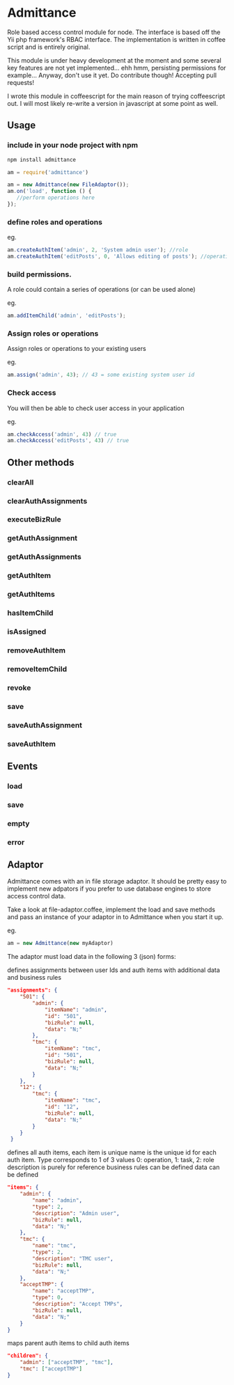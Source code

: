 Admittance
==========

Role based access control module for node. The interface is based off the Yii php framework's RBAC interface. The implementation is written in coffee script and is entirely original.

This module is under heavy development at the moment and some several key features are not yet implemented... ehh hmm, persisting permissions for example... Anyway, don't use it yet. Do contribute though! Accepting pull requests! 

I wrote this module in coffeescript for the main reason of trying coffeescript out. I will most likely re-write a version in javascript at some point as well.

## Usage

### include in your node project with npm

```javascript
npm install admittance

am = require('admittance')

am = new Admittance(new FileAdaptor());
am.on('load', function () {
   //perform operations here 
});
```

### define roles and operations

eg.
```javascript
am.createAuthItem('admin', 2, 'System admin user'); //role
am.createAuthItem('editPosts', 0, 'Allows editing of posts'); //operation
```

### build permissions. 

A role could contain a series of operations (or can be used alone)

eg.
```javascript
am.addItemChild('admin', 'editPosts');
```

### Assign roles or operations

Assign roles or operations to your existing users

eg.
```javascript
am.assign('admin', 43); // 43 = some existing system user id
```

### Check access

You will then be able to check user access in your application

eg.
```javascript
am.checkAccess('admin', 43) // true
am.checkAccess('editPosts', 43) // true
```

## Other methods

### clearAll
### clearAuthAssignments
### executeBizRule
### getAuthAssignment
### getAuthAssignments
### getAuthItem
### getAuthItems
### hasItemChild
### isAssigned
### removeAuthItem
### removeItemChild
### revoke
### save
### saveAuthAssignment
### saveAuthItem

## Events

### load
### save
### empty
### error

## Adaptor

Admittance comes with an in file storage adaptor. It should be pretty easy to implement new adpators if you prefer to use database engines to store access control data.

Take a look at file-adaptor.coffee, implement the load and save methods and pass an instance of your adaptor in to Admittance when you start it up.

eg. 
```javascript
am = new Admittance(new myAdaptor)
```

The adaptor must load data in the following 3 (json) forms:

defines assignments between user Ids and auth items with additional
data and business rules

```json
"assignments": {
    "501": {
        "admin": {
            "itemName": "admin",
            "id": "501",
            "bizRule": null,
            "data": "N;"
        },
        "tmc": {
            "itemName": "tmc",
            "id": "501",
            "bizRule": null,
            "data": "N;"
        }
    },
    "12": {
        "tmc": {
            "itemName": "tmc",
            "id": "12",
            "bizRule": null,
            "data": "N;"
        }
    }
 }
```

defines all auth items, each item is unique
name is the unique id for each auth item. Type corresponds
to 1 of 3 values 0: operation, 1: task, 2: role
description is purely for reference
business rules can be defined
data can be defined

```json
"items": {
    "admin": {
        "name": "admin",
        "type": 2,
        "description": "Admin user",
        "bizRule": null,
        "data": "N;"
    },
    "tmc": {
        "name": "tmc",
        "type": 2,
        "description": "TMC user",
        "bizRule": null,
        "data": "N;"
    },
    "acceptTMP": {
        "name": "acceptTMP",
        "type": 0,
        "description": "Accept TMPs",
        "bizRule": null,
        "data": "N;"  
    }
}
```

maps parent auth items to child auth items

```json
"children": {
    "admin": ["acceptTMP", "tmc"],
    "tmc": ["acceptTMP"]
}
```